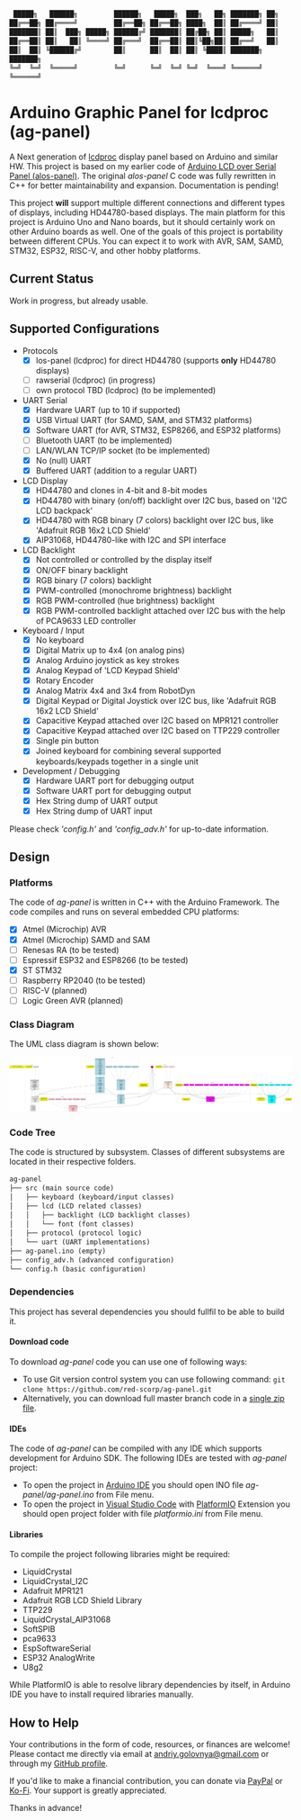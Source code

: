 ```
 █████╗   ██████╗         ██████╗   █████╗  ███╗   ██╗ ███████╗ ██╗     
██╔══██╗ ██╔════╝         ██╔══██╗ ██╔══██╗ ████╗  ██║ ██╔════╝ ██║     
███████║ ██║  ███╗ █████╗ ██████╔╝ ███████║ ██╔██╗ ██║ █████╗   ██║     
██╔══██║ ██║   ██║ ╚════╝ ██╔═══╝  ██╔══██║ ██║╚██╗██║ ██╔══╝   ██║     
██║  ██║ ╚██████╔╝        ██║      ██║  ██║ ██║ ╚████║ ███████╗ ███████╗
╚═╝  ╚═╝  ╚═════╝         ╚═╝      ╚═╝  ╚═╝ ╚═╝  ╚═══╝ ╚══════╝ ╚══════╝
```

# Arduino Graphic Panel for lcdproc (ag-panel)

A Next generation of [lcdproc](http://lcdproc.sourceforge.net/) display panel based on Arduino and similar HW.
This project is based on my earlier code of [Arduino LCD over Serial Panel (alos-panel)](https://github.com/red-scorp/alos-panel).
The original _alos-panel_ C code was fully rewritten in C++ for better maintainability and expansion.
Documentation is pending!

This project **will** support multiple different connections and different types of displays, including HD44780-based displays.
The main platform for this project is Arduino Uno and Nano boards, but it should certainly work on other Arduino boards as well.
One of the goals of this project is portability between different CPUs. You can expect it to work with AVR, SAM, SAMD, STM32, ESP32, RISC-V, and other hobby platforms.

## Current Status

Work in progress, but already usable.

## Supported Configurations

- Protocols
  - [x] los-panel (lcdproc) for direct HD44780 (supports **only** HD44780 displays)
  - [ ] rawserial (lcdproc) (in progress)
  - [ ] own protocol TBD (lcdproc) (to be implemented)
- UART Serial
  - [x] Hardware UART (up to 10 if supported)
  - [x] USB Virtual UART (for SAMD, SAM, and STM32 platforms)
  - [x] Software UART (for AVR, STM32, ESP8266, and ESP32 platforms)
  - [ ] Bluetooth UART (to be implemented)
  - [ ] LAN/WLAN TCP/IP socket (to be implemented)
  - [x] No (null) UART
  - [x] Buffered UART (addition to a regular UART)
- LCD Display
  - [x] HD44780 and clones in 4-bit and 8-bit modes
  - [x] HD44780 with binary (on/off) backlight over I2C bus, based on 'I2C LCD backpack'
  - [x] HD44780 with RGB binary (7 colors) backlight over I2C bus, like 'Adafruit RGB 16x2 LCD Shield'
  - [x] AIP31068, HD44780-like with I2C and SPI interface
- LCD Backlight
  - [x] Not controlled or controlled by the display itself
  - [x] ON/OFF binary backlight
  - [x] RGB binary (7 colors) backlight
  - [x] PWM-controlled (monochrome brightness) backlight
  - [x] RGB PWM-controlled (hue brightness) backlight
  - [x] RGB PWM-controlled backlight attached over I2C bus with the help of PCA9633 LED controller
- Keyboard / Input
  - [x] No keyboard
  - [x] Digital Matrix up to 4x4 (on analog pins)
  - [x] Analog Arduino joystick as key strokes
  - [x] Analog Keypad of 'LCD Keypad Shield'
  - [x] Rotary Encoder
  - [x] Analog Matrix 4x4 and 3x4 from RobotDyn
  - [x] Digital Keypad or Digital Joystick over I2C bus, like 'Adafruit RGB 16x2 LCD Shield'
  - [x] Capacitive Keypad attached over I2C based on MPR121 controller
  - [x] Capacitive Keypad attached over I2C based on TTP229 controller
  - [x] Single pin button
  - [x] Joined keyboard for combining several supported keyboards/keypads together in a single unit
- Development / Debugging
  - [x] Hardware UART port for debugging output
  - [x] Software UART port for debugging output
  - [x] Hex String dump of UART output
  - [x] Hex String dump of UART input

Please check *'config.h'* and *'config_adv.h'* for up-to-date information.

## Design

### Platforms

The code of _ag-panel_ is written in C++ with the Arduino Framework.
The code compiles and runs on several embedded CPU platforms:

- [x] Atmel (Microchip) AVR
- [x] Atmel (Microchip) SAMD and SAM
- [ ] Renesas RA (to be tested)
- [ ] Espressif ESP32 and ESP8266 (to be tested)
- [x] ST STM32
- [ ] Raspberry RP2040 (to be tested)
- [ ] RISC-V (planned)
- [ ] Logic Green AVR (planned)

### Class Diagram

The UML class diagram is shown below:

![UML diagram](/img/class_diagram.png)

### Code Tree

The code is structured by subsystem.
Classes of different subsystems are located in their respective folders.

```
ag-panel
├── src (main source code)
│   ├── keyboard (keyboard/input classes)
│   ├── lcd (LCD related classes)
│   │   ├── backlight (LCD backlight classes)
│   │   └── font (font classes)
│   ├── protocol (protocol logic)
│   └── uart (UART implementations)
├── ag-panel.ino (empty)
├── config_adv.h (advanced configuration)
└── config.h (basic configuration)
```

### Dependencies

This project has several dependencies you should fullfil to be able to build it.

#### Download code

To download _ag-panel_ code you can use one of following ways:

- To use Git version control system you can use following command: ```git clone https://github.com/red-scorp/ag-panel.git```
- Alternatively, you can download full master branch code in a [single zip file](https://github.com/red-scorp/ag-panel/archive/refs/heads/master.zip).

#### IDEs

The code of _ag-panel_ can be compiled with any IDE which supports development for Arduino SDK.
The following IDEs are tested with _ag-panel_ project:

- To open the project in [Arduino IDE](https://www.arduino.cc/en/software) you should open INO file _ag-panel/ag-panel.ino_ from File menu.
- To open the project in [Visual Studio Code](https://code.visualstudio.com/) with [PlatformIO](https://platformio.org/) Extension you should open project folder with file _platformio.ini_ from File menu.

#### Libraries

To compile the project following libraries might be required:

- LiquidCrystal
- LiquidCrystal_I2C
- Adafruit MPR121
- Adafruit RGB LCD Shield Library
- TTP229
- LiquidCrystal_AIP31068
- SoftSPIB
- pca9633
- EspSoftwareSerial
- ESP32 AnalogWrite
- U8g2

While PlatformIO is able to resolve library dependencies by itself, in Arduino IDE you have to install required libraries manually.

## How to Help

Your contributions in the form of code, resources, or finances are welcome! Please contact me directly via email at andriy.golovnya@gmail.com or through my [GitHub profile](https://github.com/red-scorp).

If you'd like to make a financial contribution, you can donate via [PayPal](http://paypal.me/redscorp) or [Ko-Fi](http://ko-fi.com/redscorp). Your support is greatly appreciated.

Thanks in advance!
